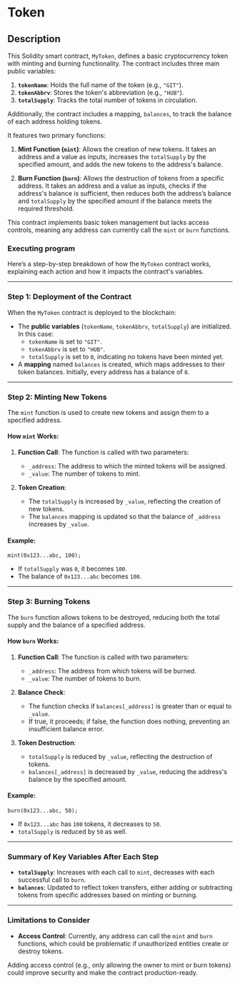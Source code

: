 # Token

## Description

This Solidity smart contract, `MyToken`, defines a basic cryptocurrency token with minting and burning functionality. The contract includes three main public variables:

1. **`tokenName`**: Holds the full name of the token (e.g., `"GIT"`).
2. **`tokenAbbrv`**: Stores the token's abbreviation (e.g., `"HUB"`).
3. **`totalSupply`**: Tracks the total number of tokens in circulation.

Additionally, the contract includes a mapping, `balances`, to track the balance of each address holding tokens. 

It features two primary functions:

1. **Mint Function (`mint`)**: Allows the creation of new tokens. It takes an address and a value as inputs, increases the `totalSupply` by the specified amount, and adds the new tokens to the address's balance.

2. **Burn Function (`burn`)**: Allows the destruction of tokens from a specific address. It takes an address and a value as inputs, checks if the address's balance is sufficient, then reduces both the address’s balance and `totalSupply` by the specified amount if the balance meets the required threshold.

This contract implements basic token management but lacks access controls, meaning any address can currently call the `mint` or `burn` functions.

### Executing program

Here’s a step-by-step breakdown of how the `MyToken` contract works, explaining each action and how it impacts the contract's variables.

---

### Step 1: Deployment of the Contract
When the `MyToken` contract is deployed to the blockchain:
- The **public variables** (`tokenName`, `tokenAbbrv`, `totalSupply`) are initialized. In this case:
  - `tokenName` is set to `"GIT"`.
  - `tokenAbbrv` is set to `"HUB"`.
  - `totalSupply` is set to `0`, indicating no tokens have been minted yet.
- A **mapping** named `balances` is created, which maps addresses to their token balances. Initially, every address has a balance of `0`.

---

### Step 2: Minting New Tokens
The `mint` function is used to create new tokens and assign them to a specified address.

#### How `mint` Works:
1. **Function Call**: The function is called with two parameters:
   - `_address`: The address to which the minted tokens will be assigned.
   - `_value`: The number of tokens to mint.
   
2. **Token Creation**:
   - The `totalSupply` is increased by `_value`, reflecting the creation of new tokens.
   - The `balances` mapping is updated so that the balance of `_address` increases by `_value`.

#### Example:
```solidity
mint(0x123...abc, 100);
```
- If `totalSupply` was `0`, it becomes `100`.
- The balance of `0x123...abc` becomes `100`.

---

### Step 3: Burning Tokens
The `burn` function allows tokens to be destroyed, reducing both the total supply and the balance of a specified address.

#### How `burn` Works:
1. **Function Call**: The function is called with two parameters:
   - `_address`: The address from which tokens will be burned.
   - `_value`: The number of tokens to burn.
   
2. **Balance Check**:
   - The function checks if `balances[_address]` is greater than or equal to `_value`.
   - If true, it proceeds; if false, the function does nothing, preventing an insufficient balance error.

3. **Token Destruction**:
   - `totalSupply` is reduced by `_value`, reflecting the destruction of tokens.
   - `balances[_address]` is decreased by `_value`, reducing the address's balance by the specified amount.

#### Example:
```solidity
burn(0x123...abc, 50);
```
- If `0x123...abc` has `100` tokens, it decreases to `50`.
- `totalSupply` is reduced by `50` as well.

---

### Summary of Key Variables After Each Step
- **`totalSupply`**: Increases with each call to `mint`, decreases with each successful call to `burn`.
- **`balances`**: Updated to reflect token transfers, either adding or subtracting tokens from specific addresses based on minting or burning.

---

### Limitations to Consider
- **Access Control**: Currently, any address can call the `mint` and `burn` functions, which could be problematic if unauthorized entities create or destroy tokens.
  
Adding access control (e.g., only allowing the owner to mint or burn tokens) could improve security and make the contract production-ready.

